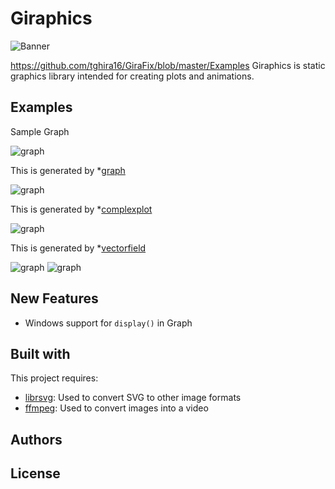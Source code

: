 # Giraphics
![Banner](https://github.com/tghira16/GiraFix/blob/master/res/banner.svg?raw=true=250x)


https://github.com/tghira16/GiraFix/blob/master/Examples
Giraphics is static graphics library intended for creating plots and animations.

## Examples
Sample Graph 

![graph](https://github.com/tghira16/GiraFix/blob/master/Examples/example_graph.svg?raw=true=250x)

This is generated by *[graph]


![graph](https://github.com/tghira16/GiraFix/master/blob/Examples/example_graph.svg?raw=true=250x)

This is generated by *[complexplot]


![graph](https://github.com/tghira16/GiraFix/blob/master/Examples/VectorField.svg?raw=true=250x)

This is generated by *[vectorfield]

![graph](https://github.com/tghira16/GiraFix/blob/master/Taylor/TaylorSeriesSine.gif)
![graph](https://github.com/tghira16/GiraFix/blob/master/res/DoublePendulum.gif)




## New Features
* Windows support for  `display()` in Graph

## Built with

This project requires:
* [librsvg]: Used to convert SVG to other image formats
* [ffmpeg]: Used to convert images into a video 



## Authors


[ffmpeg]: <https://ffmpeg.org/>
[librsvg]: <https://github.com/GNOME/librsvg>
[graph]: <https://github.com/tghira16/GiraFix/blob/master/Examples/graph_example.py>
[complexplot]: <https://github.com/tghira16/GiraFix/blob/master/Examples/Complex_Function_Example.py>
[vectorfield]: <https://github.com/tghira16/GiraFix/blob/master/Examples/Vector_field_example.py>


## License
